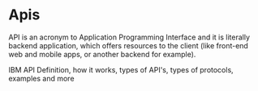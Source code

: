 # Apis

API is an acronym to Application Programming Interface and it is literally backend application, which offers resources to the client (like front-end web and mobile apps, or another backend for example).

<BadgeLink colorScheme='yellow' badgeText='Read' href="https://www.ibm.com/cloud/learn/api">IBM API Definition, how it works, types of API's, types of protocols, examples and more</BadgeLink>

